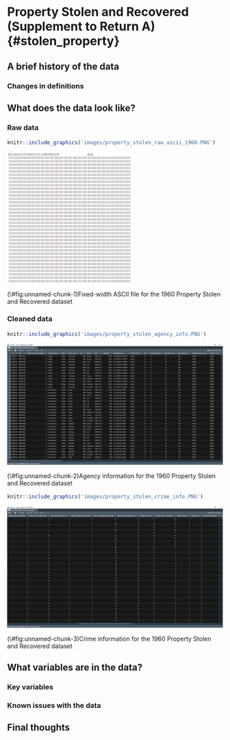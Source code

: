 # Property Stolen and Recovered (Supplement to Return A) {#stolen_property}



## A brief history of the data

### Changes in definitions

## What does the data look like?

### Raw data


```r
knitr::include_graphics('images/property_stolen_raw_ascii_1960.PNG')
```

<div class="figure">
<img src="images/property_stolen_raw_ascii_1960.PNG" alt="Fixed-width ASCII file for the 1960 Property Stolen and Recovered dataset" width="292" />
<p class="caption">(\#fig:unnamed-chunk-1)Fixed-width ASCII file for the 1960 Property Stolen and Recovered dataset</p>
</div>


### Cleaned data


```r
knitr::include_graphics('images/property_stolen_agency_info.PNG')
```

<div class="figure">
<img src="images/property_stolen_agency_info.PNG" alt="Agency information for the 1960 Property Stolen and Recovered dataset" width="960" />
<p class="caption">(\#fig:unnamed-chunk-2)Agency information for the 1960 Property Stolen and Recovered dataset</p>
</div>


```r
knitr::include_graphics('images/property_stolen_crime_info.PNG')
```

<div class="figure">
<img src="images/property_stolen_crime_info.PNG" alt="Crime information for the 1960 Property Stolen and Recovered dataset" width="958" />
<p class="caption">(\#fig:unnamed-chunk-3)Crime information for the 1960 Property Stolen and Recovered dataset</p>
</div>

## What variables are in the data?

### Key variables

### Known issues with the data

## Final thoughts
